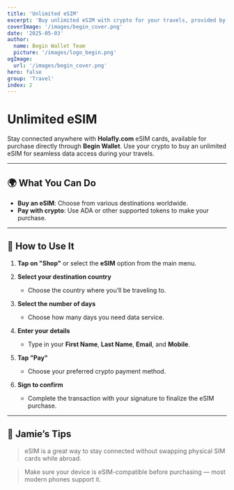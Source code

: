 ```yaml
---
title: 'Unlimited eSIM'
excerpt: 'Buy unlimited eSIM with crypto for your travels, provided by Holafly.com.'
coverImage: '/images/begin_cover.png'
date: '2025-05-03'
author:
  name: Begin Wallet Team
  picture: '/images/logo_begin.png'
ogImage:
  url: '/images/begin_cover.png'
hero: false
group: 'Travel'
index: 2
---
```


# Unlimited eSIM

Stay connected anywhere with **Holafly.com** eSIM cards, available for purchase directly through **Begin Wallet**. Use your crypto to buy an unlimited eSIM for seamless data access during your travels.

---

## 🌍 What You Can Do

- **Buy an eSIM**: Choose from various destinations worldwide.
- **Pay with crypto**: Use ADA or other supported tokens to make your purchase.

---

## 👣 How to Use It

1. **Tap on "Shop"** or select the **eSIM** option from the main menu.

2. **Select your destination country**  
   - Choose the country where you’ll be traveling to.

3. **Select the number of days**  
   - Choose how many days you need data service.

4. **Enter your details**  
   - Type in your **First Name**, **Last Name**, **Email**, and **Mobile**.

5. **Tap "Pay"**  
   - Choose your preferred crypto payment method.

6. **Sign to confirm**  
   - Complete the transaction with your signature to finalize the eSIM purchase.

---

## 🧠 Jamie’s Tips

> eSIM is a great way to stay connected without swapping physical SIM cards while abroad.

> Make sure your device is eSIM-compatible before purchasing — most modern phones support it.
